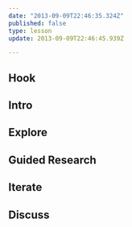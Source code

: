 ```yaml
---
date: "2013-09-09T22:46:35.324Z"
published: false
type: lesson
update: 2013-09-09T22:46:45.939Z

---
```


## Hook
<!-- -->
## Intro
<!-- -->
## Explore
<!-- -->
## Guided Research
<!-- -->
## Iterate
<!-- -->
## Discuss
